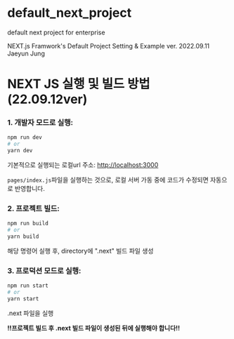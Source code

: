 # default_next_project
default next project for enterprise

NEXT.js Framwork's Default Project Setting & Example
ver. 2022.09.11
Jaeyun Jung


# NEXT JS 실행 및 빌드 방법(22.09.12ver)

### 1. 개발자 모드로 실행:

```bash
npm run dev
# or
yarn dev
```

기본적으로 실행되는 로컬url 주소: [http://localhost:3000](http://localhost:3000) 

`pages/index.js`파일을 실행하는 것으로, 로컬 서버 가동 중에 코드가 수정되면 자동으로 반영합니다. 

### 2. 프로젝트 빌드:

```bash
npm run build
# or
yarn build
```

해당 명령어 실행 후, directory에 ".next" 빌드 파일 생성

### 3. 프로덕션 모드로 실행:

```bash
npm run start
# or
yarn start
```

.next 파일을 실행

<strong>!!프로젝트 빌드 후 .next 빌드 파일이 생성된 뒤에 실행해야 합니다!!</strong>
